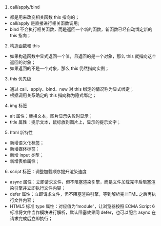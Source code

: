1. call/apply/bind

-   都是用来改变相关函数 this 指向的；
-   call/apply 是直接进行相关函数调用;
-   bind 不会执行相关函数，而是返回一个新的函数，新函数已经自动绑定新的 this 指向；

2. 构造函数和 this

-   如果构造函数中显式返回一个值，且返回的是一个对象，那么 this 就指向这个返回的对象；
-   如果返回的不是一个对象，那么 this 仍然指向实例；

3. this 优先级

-   通过 call、apply、bind、new 对 this 绑定的情况称为显式绑定；
-   根据调用关系确定的 this 指向称为隐式绑定；

4. img 标签

-   alt 属性：替换文本，图片显示失败时显示；
-   title 属性：提示文本，鼠标放到图片上，显示的提示文字；

5. html 新特性

-   新增语义化标签；
-   新增媒体标签；
-   新增 input 类型；
-   新增表单属性；

6. script 标签：调整加载顺序提升渲染速度

-   async 属性：立即请求文件，但不阻塞渲染引擎，而是文件加载完毕后阻塞渲染引擎并立即执行文件内容；
-   defer 属性：立即请求文件，但不阻塞渲染引擎，等到解析完 HTML 之后再执行文件内容；
-   HTML5 标准 type 属性：对应值为“module”，让浏览器按照 ECMA Script 6 标准将文件当作模块进行解析，默认阻塞效果同 defer，也可以配合 async 在请求完成后立即执行；
